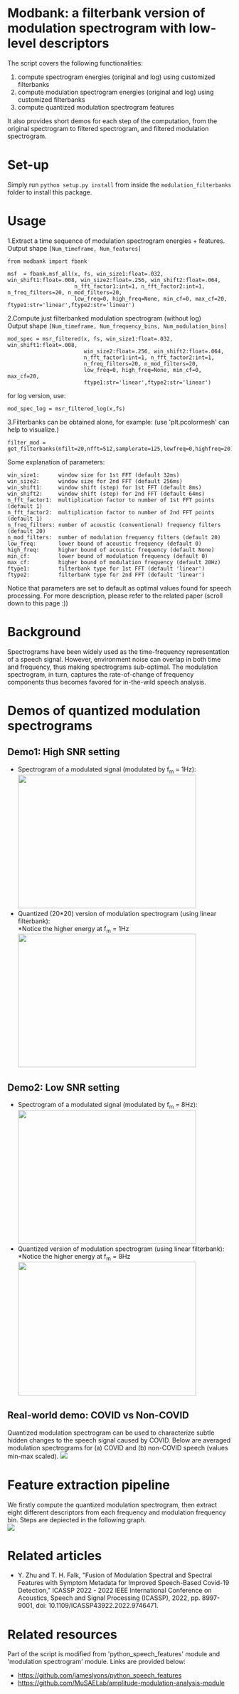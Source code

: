 # Modbank: a filterbank version of modulation spectrogram with low-level descriptors

The script covers the following functionalities:
1) compute spectrogram energies (original and log) using customized filterbanks
2) compute modulation spectrogram energies (original and log) using customized filterbanks
3) compute quantized modulation spectrogram features

It also provides short demos for each step of the computation, from the original spectrogram to filtered spectrogram, and filtered modulation spectrogram. <br />

# Set-up
Simply run
`python setup.py install` from inside the `modulation_filterbanks` folder to install this package.



# Usage
1.Extract a time sequence of modulation spectrogram energies + features.  <br />
Output shape `[Num_timeframe, Num_features]`
```
from modbank import fbank

msf  = fbank.msf_all(x, fs, win_size1:float=.032, win_shift1:float=.008, win_size2:float=.256, win_shift2:float=.064,
                     n_fft_factor1:int=1, n_fft_factor2:int=1, n_freq_filters=20, n_mod_filters=20,
                     low_freq=0, high_freq=None, min_cf=0, max_cf=20, ftype1:str='linear',ftype2:str='linear')
```
2.Compute just filterbanked modulation spectrogram (without log) <br />
Output shape `[Num_timeframe, Num_frequency_bins, Num_modulation_bins]`
```
mod_spec = msr_filtered(x, fs, win_size1:float=.032, win_shift1:float=.008, 
                        win_size2:float=.256, win_shift2:float=.064,
                        n_fft_factor1:int=1, n_fft_factor2:int=1,
                        n_freq_filters=20, n_mod_filters=20,
                        low_freq=0, high_freq=None, min_cf=0, max_cf=20,
                        ftype1:str='linear',ftype2:str='linear')
```
for log version, use:
```
mod_spec_log = msr_filtered_log(x,fs)
```
3.Filterbanks can be obtained alone, for example: (use 'plt.pcolormesh' can help to visualize.)
```
filter_mod = get_filterbanks(nfilt=20,nfft=512,samplerate=125,lowfreq=0,highfreq=20)
```

Some explanation of parameters:
```
win_size1:      window size for 1st FFT (default 32ms)
win_size2:      window size for 2nd FFT (default 256ms)
win_shift1:     window shift (step) for 1st FFT (default 8ms)
win_shift2:     window shift (step) for 2nd FFT (default 64ms)
n_fft_factor1:  multiplication factor to number of 1st FFT points (default 1)
n_fft_factor2:  multiplication factor to number of 2nd FFT points (default 1)
n_freq_filters: number of acoustic (conventional) frequency filters (default 20)
n_mod_filters:  number of modulation frequency filters (default 20)
low_freq:       lower bound of acoustic frequency (default 0)
high_freq:      higher bound of acoustic frequency (default None)
min_cf:         lower bound of modulation frequency (default 0)
max_cf:         higher bound of modulation frequency (default 20Hz)
ftype1:         filterbank type for 1st FFT (default 'linear')
ftype2:         filterbank type for 2nd FFT (default 'linear')
```
Notice that parameters are set to default as optimal values found for speech processing. For more description, please refer to the related paper (scroll down to this page :))

# Background
Spectrograms have been widely used as the time-frequency representation of a speech signal. However, environment noise can overlap in both time and frequency, thus making spectrograms sub-optimal. The modulation spectrogram, in turn, captures the rate-of-change of frequency components thus becomes favored for in-the-wild speech analysis.

# Demos of quantized modulation spectrograms
## Demo1: High SNR setting<br />
- Spectrogram of a modulated signal (modulated by f<sub>m</sub> = 1Hz):<br />
<img src="./docs/demo1_spec.png" width="400" height="300"><br />
- Quantized (20\*20) version of modulation spectrogram (using linear filterbank):<br />
*Notice the higher energy at f<sub>m</sub> = 1Hz<br />
<img src="./docs/demo1_mod.png" width="400" height="300"><br />


## Demo2: Low SNR setting<br />
- Spectrogram of a modulated signal (modulated by f<sub>m</sub> = 8Hz):<br />
<img src="./docs/demo2_spec.png" width="400" height="300"><br />
- Quantized version of modulation spectrogram (using linear filterbank):<br />
*Notice the higher energy at f<sub>m</sub> = 8Hz<br />
<img src="./docs/demo2_mod.png" width="400" height="300"><br />

## Real-world demo: COVID vs Non-COVID<br />
Quantized modulation spectrogram can be used to characterize subtle hidden changes to the speech signal caused by COVID. Below are averaged modulation spectrograms for (a) COVID and (b) non-COVID speech (values min-max scaled).
<img src="./docs/covid.PNG"><br />

# Feature extraction pipeline
We firstly compute the quantized modulation spectrogram, then extract eight different descriptors from each frequency and modulation frequency bin. Steps are depiected in the following graph.<br />
<img src="./docs/msf.PNG" ><br />

# Related articles
- Y. Zhu and T. H. Falk, "Fusion of Modulation Spectral and Spectral Features with Symptom Metadata for Improved Speech-Based Covid-19 Detection," ICASSP 2022 - 2022 IEEE International Conference on Acoustics, Speech and Signal Processing (ICASSP), 2022, pp. 8997-9001, doi: 10.1109/ICASSP43922.2022.9746471.

# Related resources
Part of the script is modified from 'python_speech_features' module and 'modulation spectrogram' module. Links are provided below:
- https://github.com/jameslyons/python_speech_features
- https://github.com/MuSAELab/amplitude-modulation-analysis-module
